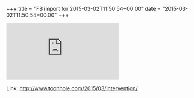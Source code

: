 +++
title = "FB import for 2015-03-02T11:50:54+00:00"
date = "2015-03-02T11:50:54+00:00"
+++



![Phote](https://external.xx.fbcdn.net/safe_image.php?d=AQD0JbfRQF-tlg4S&w=130&h=130&url=http%3A%2F%2Fwww.toonhole.com%2Fcomics%2F2015-03-02-323_Intervention.jpg&cfs=1&_nc_hash=AQBzAgz5hldLM4UT)


Link: http://www.toonhole.com/2015/03/intervention/
